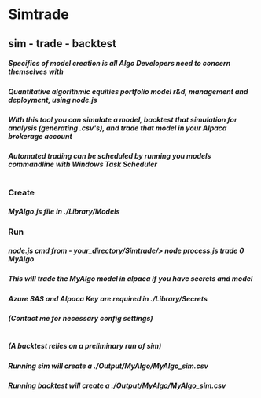 # Simtrade
## sim - trade - backtest
##### Specifics of model creation is all Algo Developers need to concern themselves with
##### Quantitative algorithmic equities portfolio model r&d, management and deployment, using node.js
##### With this tool you can simulate a model, backtest that simulation for analysis (generating .csv's), and trade that model in your Alpaca brokerage account
##### Automated trading can be scheduled by running you models commandline with Windows Task Scheduler
# 
### Create
##### MyAlgo.js file in ./Library/Models
### Run
##### node.js cmd from - your_directory/Simtrade/> node process.js trade 0 MyAlgo
##### This will trade the MyAlgo model in alpaca if you have secrets and model
##### Azure SAS and Alpaca Key are required in ./Library/Secrets
##### (Contact me for necessary config settings)
#
##### (A backtest relies on a preliminary run of sim)
##### Running sim will create a ./Output/MyAlgo/MyAlgo_sim.csv
##### Running backtest will create a ./Output/MyAlgo/MyAlgo_sim.csv

